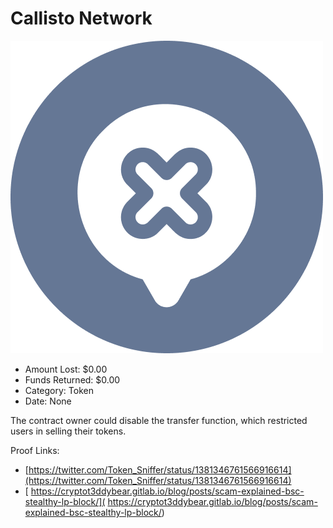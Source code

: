 # Callisto Network
![Callisto Network](/rektimages/Callisto-Network.png)
- Amount Lost: $0.00
- Funds Returned: $0.00
- Category: Token
- Date: None

The contract owner could disable the transfer function, which restricted users in selling their tokens.  
  



Proof Links:
- [https://twitter.com/Token_Sniffer/status/1381346761566916614](https://twitter.com/Token_Sniffer/status/1381346761566916614)
- [ https://cryptot3ddybear.gitlab.io/blog/posts/scam-explained-bsc-stealthy-lp-block/]( https://cryptot3ddybear.gitlab.io/blog/posts/scam-explained-bsc-stealthy-lp-block/)


